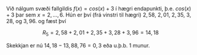 Við nálgum svæði fallgildis $f(x)=cos(x)+3$ í hægri endapunkti, þ.e. $cos(x)+3$ þar sem $x=2,…,6$. Hún er því (frá vinstri til hægri) $2,58$, $2,01$, $2,35$, $3,28$, og $3,96$. og fæst því

$$R_5=2,58+2,01+2,35+3,28+3,96=14,18$$

Skekkjan er nú $14,18−13,88,76=0,3$ eða u.þ.b. $1%$ munur.